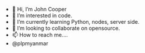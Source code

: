 - 👋 Hi, I’m John Cooper 
- 👀 I’m interested in code.
- 🌱 I’m currently learning Python, nodes, server side.
- 💞️ I’m looking to collaborate on opensource.
- 📫 How to reach me....
- @plpmyanmar 

<!---
plpmyanmar/plpmyanmar is a ✨ special ✨ repository because its `README.md` (this file) appears on your GitHub profile.
You can click the Preview link to take a look at your changes.
--->
